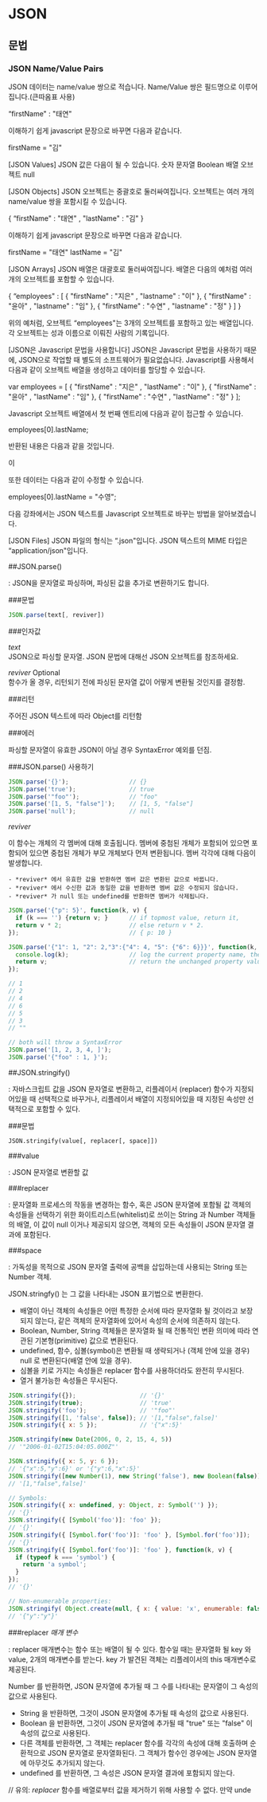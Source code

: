# JSON

## 문법


### JSON Name/Value Pairs
JSON 데이터는 name/value 쌍으로 적습니다.
Name/Value 쌍은 필드명으로 이루어집니다.(큰따옴표 사용)

“firstName" : "태연"

이해하기 쉽게 javascript 문장으로 바꾸면 다음과 같습니다.

firstName = "김"

[JSON Values]
JSON 값은 다음이 될 수 있습니다.
숫자
문자열
Boolean
배열
오브젝트
null

[JSON Objects]
JSON 오브젝트는 중괄호로 둘러싸여집니다.
오브젝트는 여러 개의 name/value 쌍을 포함시킬 수 있습니다.

{ “firstName" : "태연" , "lastName" : "김" }

이해하기 쉽게 javascript 문장으로 바꾸면 다음과 같습니다.

firstName = "태연"
lastName = "김"

[JSON Arrays]
JSON 배열은 대괄호로 둘러싸여집니다.
배열은 다음의 예처럼 여러 개의 오브젝트를 포함할 수 있습니다.

{
“employees" : [
{ "firstName" : "지은" , "lastname" : "이" },
{ "firstName" : "윤아" , "lastname" : "임" },
{ "firstName" : "수연" , "lastname" : "정" }
]
}

위의 예처럼, 오브젝트 “employees"는 3개의 오브젝트를 포함하고 있는 배열입니다. 각 오브젝트는 성과 이름으로 이뤄진 사람의 기록입니다.

[JSON은 Javascript 문법을 사용합니다]
JSON은 Javascript 문법을 사용하기 때문에, JSON으로 작업할 때 별도의 소프트웨어가 필요없습니다.
Javascript를 사용해서 다음과 같이 오브젝트 배열을 생성하고 데이터를 할당할 수 있습니다.

var employees = [
{ "firstName" : "지은" , "lastName" : "이" },
{ "firstName" : "윤아" , "lastName" : "임" },
{ "firstName" : "수연" , "lastName" : "정" }
];

Javascript 오브젝트 배열에서 첫 번째 엔트리에 다음과 같이 접근할 수 있습니다.

employees[0].lastName;

반환된 내용은 다음과 같을 것입니다.

이

또한 데이터는 다음과 같이 수정할 수 있습니다.

employees[0].lastName = "수영";

다음 강좌에서는 JSON 텍스트를 Javascript 오브젝트로 바꾸는 방법을 알아보겠습니다.

[JSON Files]
JSON 파일의 형식는 “.json"입니다.
JSON 텍스트의 MIME 타입은 “application/json"입니다.

 ##JSON.parse() <br>

 : JSON을 문자열로 파싱하며, 파싱된 값을 추가로 변환하기도 합니다. <br>

  ###문법

  ```javascript
  JSON.parse(text[, reviver])
  ```

  ###인자값

  *text* <br>
  JSON으로 파싱할 문자열. JSON 문법에 대해선 JSON 오브젝트를 참조하세요.

  *reviver* Optional <br>
  함수가 올 경우, 리턴되기 전에 파싱된 문자열 값이 어떻게 변환될 것인지를 결정함.

  ###리턴

  주어진 JSON 텍스트에 따라 Object를 리턴함

  ###에러

  파싱할 문자열이 유효한 JSON이 아닐 경우 SyntaxError  예외를 던짐.

  ###JSON.parse() 사용하기

  ```javascript
  JSON.parse('{}');                 // {}
  JSON.parse('true');               // true
  JSON.parse('"foo"');              // "foo"
  JSON.parse('[1, 5, "false"]');    // [1, 5, "false"]
  JSON.parse('null');               // null
  ```

  *reviver*

  이 함수는 개체의 각 멤버에 대해 호출됩니다. 멤버에 중첨된 개체가 포함되어 있으면 포함되어 있으면 중첩된 개체가 부모 개체보다 먼저 변환됩니다. 멤버 각각에 대해 다음이 발생합니다.

    - *reviver* 에서 유효한 값을 반환하면 멤버 값은 변환된 값으로 바뀝니다.
    - *reviver* 에서 수신한 값과 동일한 값을 반환하면 멤버 값은 수정되지 않습니다.
    - *reviver* 가 null 또는 undefined를 반환하면 멤버가 삭제됩니다.

  ```javascript
  JSON.parse('{"p": 5}', function(k, v) {
    if (k === '') {return v; }      // if topmost value, return it,
    return v * 2;                   // else return v * 2.
  });                               // { p: 10 }

  JSON.parse('{"1": 1, "2": 2,"3":{"4": 4, "5": {"6": 6}}}', function(k, v) {
    console.log(k);                 // log the current property name, the last is "".
    return v;                       // return the unchanged property value.
  });

  // 1
  // 2
  // 4
  // 6
  // 5
  // 3
  // ""

  // both will throw a SyntaxError
  JSON.parse('[1, 2, 3, 4, ]');
  JSON.parse('{"foo" : 1, }');
  ```

##JSON.stringify() <br>

 : 자바스크립트 값을 JSON 문자열로 변환하고, 리플레이서 (replacer) 함수가 지정되어있을 때 선택적으로 바꾸거나, 리플레이서 배열이 지정되어있을 때 지정된 속성만 선택적으로 포함할 수 있다.

  ###문법

  ```
  JSON.stringify(value[, replacer[, space]])
  ```

  ###value

  : JSON 문자열로 변환할 값

  ###replacer

  : 문자열화 프로세스의 작동을 변경하는 함수, 혹은 JSON 문자열에 포함될 값 객체의 속성들을 선택하기 위한 화이트리스트(whitelist)로 쓰이는 String 과 Number 객체들의 배열, 이 값이 null 이거나 제공되지 않으면, 객체의 모든 속성들이 JSON 문자열 결과에 포함된다.

  ###space

  : 가독성을 목적으로  JSON 문자열 출력에 공백을 삽입하는데 사용되는 String 또는 Number 객체.

  JSON.stringfy() 는 그 값을 나타내는 JSON 표기법으로 변환한다.
   - 배열이 아닌 객체의 속성들은 어떤 특정한 순서에 따라 문자열화 될 것이라고 보장되지 않는다, 같은 객체의 문자열화에 있어서 속성의 순서에 의존하지 않는다.
   - Boolean, Number, String 객체들은 문자열화 될 때 전통적인 변환 의미에 따라 연관된 기본형(primitive) 값으로 변환된다.
   - undefined, 함수, 심볼(symbol)은 변환될 때 생략되거나 (객체 안에 있을 경우) null 로 변환된다(배열 안에 있을 경우).
   - 심볼을 키로 가지는 속성들은 replacer 함수를 사용하더라도 완전히 무시된다.
   - 열거 불가능한 속성들은 무시된다.

   ```javascript
   JSON.stringify({});                  // '{}'
   JSON.stringify(true);                // 'true'
   JSON.stringify('foo');               // '"foo"'
   JSON.stringify([1, 'false', false]); // '[1,"false",false]'
   JSON.stringify({ x: 5 });            // '{"x":5}'

   JSON.stringify(new Date(2006, 0, 2, 15, 4, 5))
   // '"2006-01-02T15:04:05.000Z"'

   JSON.stringify({ x: 5, y: 6 });
   // '{"x":5,"y":6}' or '{"y":6,"x":5}'
   JSON.stringify([new Number(1), new String('false'), new Boolean(false)]);
   // '[1,"false",false]'

   // Symbols:
   JSON.stringify({ x: undefined, y: Object, z: Symbol('') });
   // '{}'
   JSON.stringify({ [Symbol('foo')]: 'foo' });
   // '{}'
   JSON.stringify({ [Symbol.for('foo')]: 'foo' }, [Symbol.for('foo')]);
   // '{}'
   JSON.stringify({ [Symbol.for('foo')]: 'foo' }, function(k, v) {
     if (typeof k === 'symbol') {
       return 'a symbol';
     }
   });
   // '{}'

   // Non-enumerable properties:
   JSON.stringify( Object.create(null, { x: { value: 'x', enumerable: false }, y: { value: 'y', enumerable: true } }) );
   // '{"y":"y"}'
   ```

  ###replacer *매개 변수*

  : replacer 매개변수는 함수 또는 배열이 될 수 있다. 함수일 때는 문자열화 될 key 와 value, 2개의 매개변수를 받는다. key 가 발견된 객체는 리플레이서의 this 매개변수로 제공된다.

  Number 를 반환하면, JSON 문자열에 추가될 때 그 수를 나타내는 문자열이 그 속성의 값으로 사용된다.
   - String 을 반환하면, 그것이 JSON 문자열에 추가될 때 속성의 값으로 사용된다.
   - Boolean 을 반환하면, 그것이 JSON 문자열에 추가될 때 "true" 또는 "false" 이 속성의 값으로 사용된다.
   - 다른 객체를 반환하면, 그 객체는 replacer 함수를 각각의 속성에 대해 호출하며 순환적으로 JSON 문자열로 문자열화된다. 그 객체가 함수인 경우에는 JSON 문자열에 아무것도 추가되지 않는다.
   - undefined 를 반환하면, 그 속성은 JSON 문자열 결과에 포함되지 않는다.

   // 유의: *replacer* 함수를 배열로부터 값을 제거하기 위해 사용할 수 없다. 만약 unde